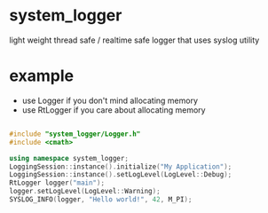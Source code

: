 # system_logger

light weight thread safe / realtime safe logger that uses syslog utility

# example
- use Logger if you don't mind allocating memory
- use RtLogger if you care about allocating memory

```cpp

#include "system_logger/Logger.h"
#include <cmath>

using namespace system_logger;
LoggingSession::instance().initialize("My Application");
LoggingSession::instance().setLogLevel(LogLevel::Debug);
RtLogger logger("main");
logger.setLogLevel(LogLevel::Warning);
SYSLOG_INFO(logger, "Hello world!", 42, M_PI);

```
